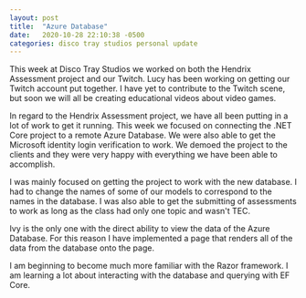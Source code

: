 ```yaml
---
layout: post
title:  "Azure Database"
date:   2020-10-28 22:10:38 -0500
categories: disco tray studios personal update
---
```


This week at Disco Tray Studios we worked on both the Hendrix Assessment project and our Twitch. Lucy has been working on getting our Twitch account put together. I have yet to contribute to the Twitch scene, but soon we will all be creating educational videos about video games.

In regard to the Hendrix Assessment project, we have all been putting in a lot of work to get it running. This week we focused on connecting the .NET Core project to a remote Azure Database. We were also able to get the Microsoft identity login verification to work. We demoed the project to the clients and they were very happy with everything we have been able to accomplish.

I was mainly focused on getting the project to work with the new database. I had to change the names of some of our models to correspond to the names in the database. I was also able to get the submitting of assessments to work as long as the class had only one topic and wasn't TEC.

Ivy is the only one with the direct ability to view the data of the Azure Database. For this reason I have implemented a page that renders all of the data from the database onto the page.

I am beginning to become much more familiar with the Razor framework. I am learning a lot about interacting with the database and querying with EF Core.
